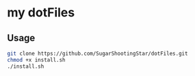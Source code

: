 # my dotFiles

## Usage
```zsh
git clone https://github.com/SugarShootingStar/dotFiles.git
chmod +x install.sh
./install.sh
```
